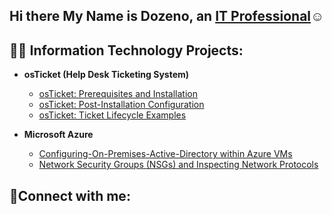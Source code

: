 ## Hi there My Name is Dozeno, an <a href="https://linkedin.com/in/deeburns">IT Professional</a>☺</h1>

<h2>👨‍💻 Information Technology Projects:</h2>

- <b>osTicket (Help Desk Ticketing System)</b>
  - [osTicket: Prerequisites and Installation](https://github.com/DozenoBurns/osticket-prereqs)
  - [osTicket: Post-Installation Configuration](https://github.com/DozenoBurns/osTicket-Post-Installation-Configuration.git)
  - [osTicket: Ticket Lifecycle Examples](https://github.com/DozenoBurns/osTicket-Ticket-Lifecycle-Examples.git)

- <b>Microsoft Azure</b>

    - [Configuring-On-Premises-Active-Directory within Azure VMs](https://github.com/DozenoBurns/Configuring-On-premises-Active-Directory-within-Azure-VMs.git)
  - [Network Security Groups (NSGs) and Inspecting Network Protocols](https://github.com/DozenoBurns/Network-Security-Groups-NSGs-and-Inspecting-Network-Protocols.git)

<h2>🤳Connect with me:</h2>


